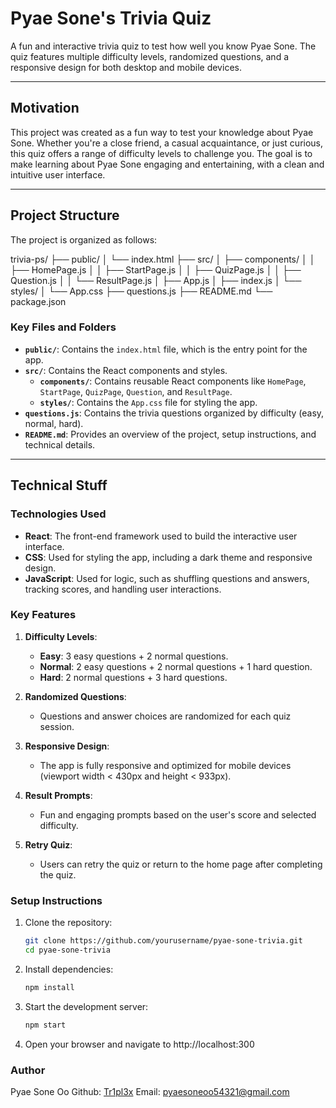 # Pyae Sone's Trivia Quiz

A fun and interactive trivia quiz to test how well you know Pyae Sone. The quiz features multiple difficulty levels, randomized questions, and a responsive design for both desktop and mobile devices.

---

## Motivation

This project was created as a fun way to test your knowledge about Pyae Sone. Whether you're a close friend, a casual acquaintance, or just curious, this quiz offers a range of difficulty levels to challenge you. The goal is to make learning about Pyae Sone engaging and entertaining, with a clean and intuitive user interface.

---

## Project Structure

The project is organized as follows:

trivia-ps/
├── public/
│ └── index.html
├── src/
│ ├── components/
│ │ ├── HomePage.js
│ │ ├── StartPage.js
│ │ ├── QuizPage.js
│ │ ├── Question.js
│ │ └── ResultPage.js
│ ├── App.js
│ ├── index.js
│ └── styles/
│ └── App.css
├── questions.js
├── README.md
└── package.json


### Key Files and Folders
- **`public/`**: Contains the `index.html` file, which is the entry point for the app.
- **`src/`**: Contains the React components and styles.
  - **`components/`**: Contains reusable React components like `HomePage`, `StartPage`, `QuizPage`, `Question`, and `ResultPage`.
  - **`styles/`**: Contains the `App.css` file for styling the app.
- **`questions.js`**: Contains the trivia questions organized by difficulty (easy, normal, hard).
- **`README.md`**: Provides an overview of the project, setup instructions, and technical details.

---

## Technical Stuff

### Technologies Used
- **React**: The front-end framework used to build the interactive user interface.
- **CSS**: Used for styling the app, including a dark theme and responsive design.
- **JavaScript**: Used for logic, such as shuffling questions and answers, tracking scores, and handling user interactions.

### Key Features
1. **Difficulty Levels**:
   - **Easy**: 3 easy questions + 2 normal questions.
   - **Normal**: 2 easy questions + 2 normal questions + 1 hard question.
   - **Hard**: 2 normal questions + 3 hard questions.

2. **Randomized Questions**:
   - Questions and answer choices are randomized for each quiz session.

3. **Responsive Design**:
   - The app is fully responsive and optimized for mobile devices (viewport width < 430px and height < 933px).

4. **Result Prompts**:
   - Fun and engaging prompts based on the user's score and selected difficulty.

5. **Retry Quiz**:
   - Users can retry the quiz or return to the home page after completing the quiz.

### Setup Instructions
1. Clone the repository:
   ```bash
   git clone https://github.com/yourusername/pyae-sone-trivia.git
   cd pyae-sone-trivia
2. Install dependencies:
   ```bash
   npm install
3. Start the development server:
   ```bash
   npm start
4. Open your browser and navigate to http://localhost:300

### Author
Pyae Sone Oo
Github: [Tr1pl3x](/https://github.com/Tr1pl3x)
Email: pyaesoneoo54321@gmail.com
